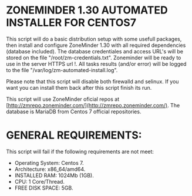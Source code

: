 # ZONEMINDER 1.30 AUTOMATED INSTALLER FOR CENTOS7

This script will do a basic distribution setup with some usefull packages, then install and configure ZoneMinder 1.30 with all required dependencies (database included). The database credentiales and access URL's will be stored on the file "/root/zm-credentials.txt". Zoneminder will be ready to use in the server HTTPS url !. All tasks results (and/or error) will be logged to the file "/var/log/zm-automated-install.log".

Please note that this script will disable both firewalld and selinux. If you want you can install them back after this script finish its run.

This script will use ZoneMinder oficial repos at [http://zmrepo.zoneminder.com/](http://zmrepo.zoneminder.com/). The database is MariaDB from Centos 7 official repositories.

# GENERAL REQUIREMENTS:

This script will fail if the following requirements are not meet:

- Operating System: Centos 7.
- Architecture: x86_64/amd64.
- INSTALLED RAM: 1024Mb (1GB).
- CPU: 1 Core/Thread.
- FREE DISK SPACE: 5GB.

